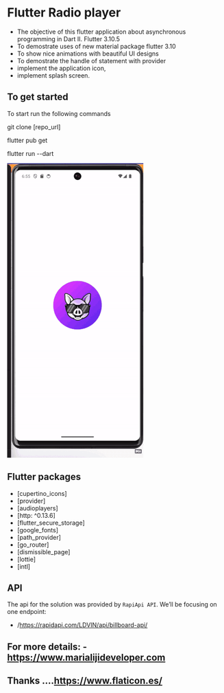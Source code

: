 # Flutter Radio player

- The objective of this flutter application about asynchronous programming in Dart II. Flutter 3.10.5
- To demostrate uses of new material package flutter 3.10
- To show nice animations with beautiful UI designs
- To demostrate the handle of statement with provider
- implement the application icon,
- implement splash screen.

## To get started 
To start run the following commands 

git clone [repo_url]

flutter pub get

flutter run --dart


![](assets/radio_player2.gif)

## Flutter packages
- [cupertino_icons]
- [provider]
- [audioplayers]
- [http: ^0.13.6]
- [flutter_secure_storage] 
- [google_fonts]
- [path_provider]
- [go_router]
- [dismissible_page]
- [lottie]
- [intl]

## API 
The api for the solution was provided by `RapiApi API`.
We’ll be focusing on one endpoint:

  -  /https://rapidapi.com/LDVIN/api/billboard-api/


## For more details: - https://www.marialijideveloper.com
## Thanks ....https://www.flaticon.es/

